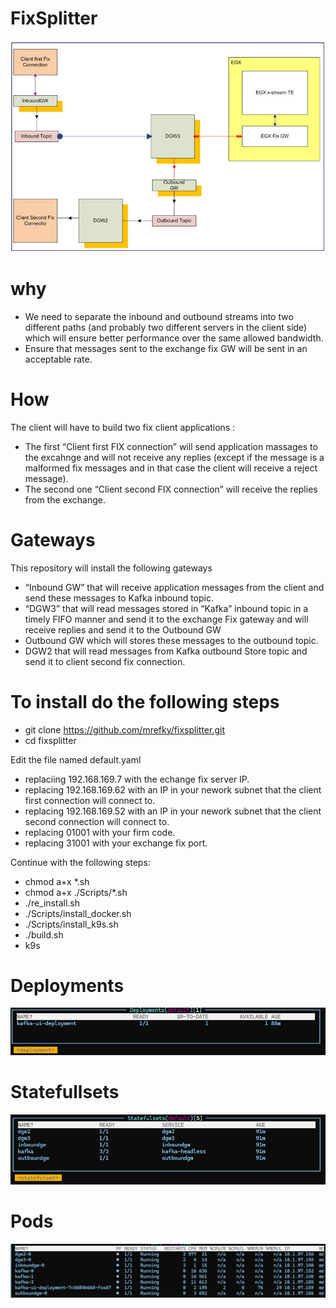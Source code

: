 # FixSplitter

![Arch](./img.jpg?raw=true "Arch")

# why
* We need to separate the inbound and outbound streams into two different paths (and probably two different servers in the client side) which will ensure better performance over the same allowed bandwidth.
* Ensure that messages sent to the exchange fix GW will be sent in an acceptable rate.

# How

The client will have to build two fix client applications : 
* The first “Client first FIX connection” will send application massages to the excahnge and will not receive any replies (except if the message is a malformed fix messages and in that case the client will receive a reject message). 
* The second one “Client second FIX connection” will receive the replies from the exchange.
# Gateways
This repository will install the following gateways 
*	“Inbound GW” that will receive application messages from the client and send these messages to Kafka inbound topic.
*	“DGW3” that will read messages stored in “Kafka” inbound topic in a timely FIFO manner and send it to the exchange Fix gateway and will receive replies and send it to the Outbound GW 
*	Outbound GW which will stores these messages to the outbound topic.
*	DGW2 that will read messages from Kafka outbound Store topic and send it to client second fix connection.


# To install do the following steps

* git clone https://github.com/mrefky/fixsplitter.git
* cd fixsplitter

Edit the file named default.yaml

* replaciing 192.168.169.7 with the echange fix server IP.
* replacing 192.168.169.62 with an IP in your nework subnet that the client first connection will connect to.
* replacing 192.168.169.52 with an IP in your nework subnet that the client second connection will connect to.
* replacing 01001 with your firm code.
* replacing 31001 with your exchange fix port.

Continue with the following steps:

* chmod a+x *.sh
* chmod a+x  ./Scripts/*.sh
* ./re_install.sh
* ./Scripts/install_docker.sh
* ./Scripts/install_k9s.sh
* ./build.sh
* k9s
# Deployments

![Arch](./deploy.jpg?raw=true "Arch")

# Statefullsets

![Arch](./Stat1.jpg?raw=true "Arch")

# Pods

![Arch](./img2.jpg?raw=true "Arch")
